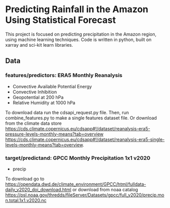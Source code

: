 # Predicting Rainfall in the Amazon Using Statistical Forecast
This project is focused on predicting precipitation in the Amazon region, using machine learning techniques. Code is written in python, built on xarray and sci-kit learn libraries.
## Data
### features/predictors: ERA5 Monthly Reanalysis
- Convective Available Potential Energy
- Convective Inhibition
- Geopotential at 200 hPa
- Relative Humidity at 1000 hPa

To download data run the cdsapi_request.py file. Then, run combine_features.py to make a single features dataset file. Or download from the climate data store https://cds.climate.copernicus.eu/cdsapp#!/dataset/reanalysis-era5-pressure-levels-monthly-means?tab=overview
https://cds.climate.copernicus.eu/cdsapp#!/dataset/reanalysis-era5-single-levels-monthly-means?tab=overview.
### target/predictand: GPCC Monthly Precipitation 1x1 v2020
- precip

To download go to https://opendata.dwd.de/climate_environment/GPCC/html/fulldata-daily_v2020_doi_download.html or download from noaa catalog https://psl.noaa.gov/thredds/fileServer/Datasets/gpcc/full_v2020/precip.mon.total.1x1.v2020.nc